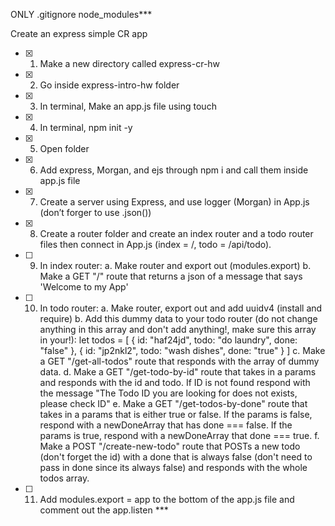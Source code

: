ONLY .gitignore node_modules\*\*\*

Create an express simple CR app

- [x] 1. Make a new directory called express-cr-hw
- [x] 2. Go inside express-intro-hw folder
- [x] 3. In terminal, Make an app.js file using touch
- [x] 4. In terminal, npm init -y
- [x] 5. Open folder
- [x] 6. Add express, Morgan, and ejs through npm i and call them inside app.js file
- [x] 7. Create a server using Express, and use logger (Morgan) in App.js (don’t forger to use .json())
- [x] 8. Create a router folder and create an index router and a todo router files then connect in App.js (index = /, todo = /api/todo).
- [ ] 9. In index router:
     a. Make router and export out (modules.export)
     b. Make a GET "/" route that returns a json of a message that says 'Welcome to my App'
- [ ] 10. In todo router:
    a. Make router, export out and add uuidv4 (install and require)
    b. Add this dummy data to your todo router (do not change anything in this array and don't add anything!, make sure this array in your!):
    let todos = [
    {
    id: "haf24jd",
    todo: "do laundry",
    done: "false"
    },
    {
    id: "jp2nkl2",
    todo: "wash dishes",
    done: "true"
    }
    ]
    c. Make a GET "/get-all-todos" route that responds with the array of dummy data.
    d. Make a GET "/get-todo-by-id" route that takes in a params and responds with the id and todo. If ID is not found respond with the message "The Todo ID you are looking for does not exists, please check ID"
    e. Make a GET "/get-todos-by-done" route that takes in a params that is either true or false. If the params is false, respond with a newDoneArray that has done === false. If the params is true, respond with a newDoneArray that done === true.
    f. Make a POST "/create-new-todo" route that POSTs a new todo (don't forget the id) with a done that is always false (don't need to pass in done since its always false) and responds with the whole todos array.

- [ ] 11. Add modules.export = app to the bottom of the app.js file and comment out the app.listen ***
